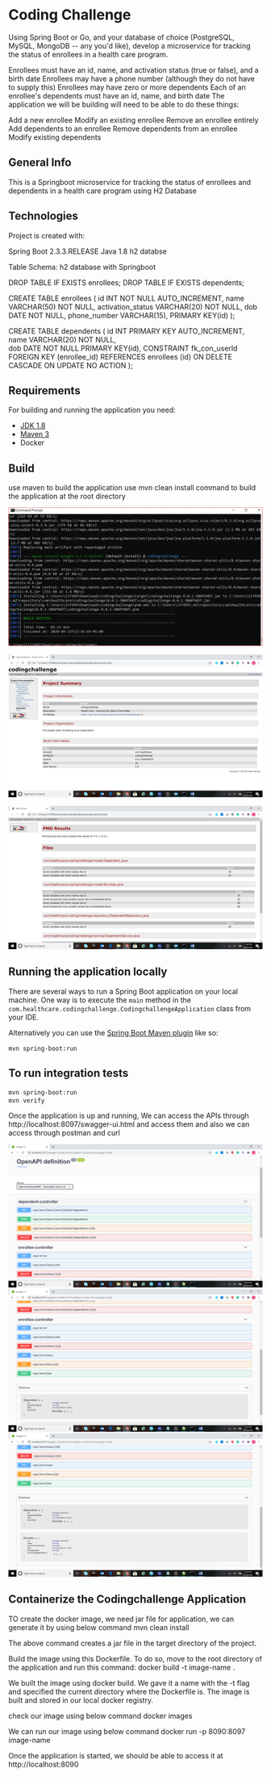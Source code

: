 # Coding Challenge
Using Spring Boot or Go, and your database of choice (PostgreSQL, MySQL, MongoDB -- any you'd like), develop a microservice for tracking the status of enrollees in a health care program.

Enrollees must have an id, name, and activation status (true or false), and a birth date
Enrollees may have a phone number (although they do not have to supply this)
Enrollees may have zero or more dependents
Each of an enrollee's dependents must have an id, name, and birth date
The application we will be building will need to be able to do these things:

Add a new enrollee
Modify an existing enrollee
Remove an enrollee entirely
Add dependents to an enrollee
Remove dependents from an enrollee
Modify existing dependents

## General Info
This is a Springboot microservice for tracking the status of enrollees and dependents in a health care program using H2 Database

## Technologies
Project is created with:

Spring Boot 2.3.3.RELEASE
Java 1.8
h2 databse

Table Schema:
h2 database with Springboot

DROP TABLE IF EXISTS enrollees;
DROP TABLE IF EXISTS dependents;

CREATE TABLE enrollees ( 
   id INT NOT NULL AUTO_INCREMENT, 
   name VARCHAR(50) NOT NULL, 
   activation_status VARCHAR(20) NOT NULL, 
   dob DATE NOT NULL,
   phone_number VARCHAR(15),
   PRIMARY KEY(id)
);

CREATE TABLE dependents
   ( id INT PRIMARY KEY AUTO_INCREMENT,
    name VARCHAR(20) NOT NULL,    
	dob DATE NOT NULL
	PRIMARY KEY(id),
  CONSTRAINT fk_con_userId FOREIGN KEY (enrollee_id)
    REFERENCES enrollees (id)
  ON DELETE CASCADE ON UPDATE NO ACTION
);

## Requirements

For building and running the application you need:

- [JDK 1.8](http://www.oracle.com/technetwork/java/javase/downloads/jdk8-downloads-2133151.html)
- [Maven 3](https://maven.apache.org)
- Docker

## Build

use maven to build the application
use mvn clean install command to build the application at the root directory

![BuildSuccess](BuildSuccess.JPG)

![Project_Documentation](Project_Documentation.jpg)

![PMD_Results](PMD_Results.PNG)

## Running the application locally

There are several ways to run a Spring Boot application on your local machine. One way is to execute the `main` method in the `com.healthcare.codingchallenge.CodingchallengeApplication` class from your IDE.

Alternatively you can use the [Spring Boot Maven plugin](https://docs.spring.io/spring-boot/docs/current/reference/html/build-tool-plugins-maven-plugin.html) like so:

```shell
mvn spring-boot:run
```

## To run integration tests

```
mvn spring-boot:run
mvn verify
```

Once the application is up and running, We can access the APIs through http://localhost:8097/swagger-ui.html and access them and also we can access through postman and curl

![SwaggerAPI_Screenshot1](SwaggerAPI_Screenshot1.png)
![SwaggerAPI_Screenshot2](SwaggerAPI_Screenshot2.png)
![SwaggerAPI_Screenshot3](SwaggerAPI_Screenshot3.png)


## Containerize the Codingchallenge Application

TO create the docker image, we need jar file for application, we can generate it by using below command
mvn clean install

The above command creates a jar file in the target directory of the project.

Build the image using this Dockerfile. To do so, move to the root directory of the application and run this command:
docker build -t image-name .

We built the image using docker build. We gave it a name with the -t flag and specified the current directory where the Dockerfile is. The image is built and stored in our local docker registry.

check our image using below command
docker images

We can run our image using below command
docker run -p 8090:8097 image-name

Once the application is started, we should be able to access it at http://localhost:8090

